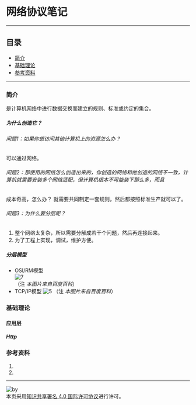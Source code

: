# 网络协议笔记
***
## 目录
- [简介](https://github.com/person-0/note/blob/master/%E5%8D%8F%E8%AE%AE/netProtocol.md#简介)
- [基础理论](https://github.com/person-0/note/blob/master/%E5%8D%8F%E8%AE%AE/netProtocol.md#基础理论)
- [参考资料](https://github.com/person-0/note/blob/master/%E5%8D%8F%E8%AE%AE/netProtocol.md#参考资料)
***
### 简介
是计算机网络中进行数据交换而建立的规则、标准或约定的集合。
##### 为什么创造它？
###### 问题1：如果你想访问其他计算机上的资源怎么办？
可以通过网络。
###### 问题2：那使用的网络怎么创造出来的，你创造的网络和他创造的网络不一致，计算机就需要安装多个网络适配，但计算机根本不可能装下那么多，而且
成本奇高，怎么办？
就需要共同制定一套规则，然后都按照标准生产就可以了。
###### 问题3：为什么要分层呢？
1. 整个网络太复杂，所以需要分解成若干个问题，然后再连接起来。
2. 为了工程上实现，调试，维护方便。
##### 分层模型
- OSI/RM模型  
![7](https://gss0.bdstatic.com/94o3dSag_xI4khGkpoWK1HF6hhy/baike/w%3D268/sign=101875a4033b5bb5bed727f80ed3d523/adaf2edda3cc7cd9b53c40d63901213fb80e91af.jpg)  
（注 *本图片来自百度百科*）
- TCP/IP模型
![5](https://gss2.bdstatic.com/-fo3dSag_xI4khGkpoWK1HF6hhy/baike/c0%3Dbaike272%2C5%2C5%2C272%2C90/sign=afdb20bf8a13632701e0ca61f0e6cb89/f31fbe096b63f624d56485608744ebf81a4ca39c.jpg)
（注 *本图片来自百度百科*）
### 基础理论
#### 应用层
##### Http
### 参考资料
1. []()
2. []()
***
![by](https://licensebuttons.net/l/by/4.0/88x31.png)  
本页采用<a rel="license" href="https://creativecommons.org/licenses/by/4.0/">知识共享署名 4.0 国际许可协议</a>进行许可。
